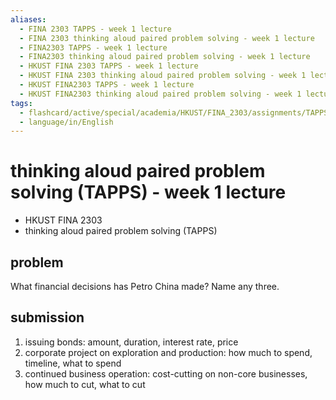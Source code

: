 ```yaml
---
aliases:
  - FINA 2303 TAPPS - week 1 lecture
  - FINA 2303 thinking aloud paired problem solving - week 1 lecture
  - FINA2303 TAPPS - week 1 lecture
  - FINA2303 thinking aloud paired problem solving - week 1 lecture
  - HKUST FINA 2303 TAPPS - week 1 lecture
  - HKUST FINA 2303 thinking aloud paired problem solving - week 1 lecture
  - HKUST FINA2303 TAPPS - week 1 lecture
  - HKUST FINA2303 thinking aloud paired problem solving - week 1 lecture
tags:
  - flashcard/active/special/academia/HKUST/FINA_2303/assignments/TAPPS/week_1_lecture
  - language/in/English
---
```


# thinking aloud paired problem solving (TAPPS) - week 1 lecture

- HKUST FINA 2303
- thinking aloud paired problem solving (TAPPS)

## problem

What financial decisions has Petro China made? Name any three.

## submission

1. issuing bonds: amount, duration, interest rate, price
2. corporate project on exploration and production: how much to spend, timeline, what to spend
3. continued business operation: cost-cutting on non-core businesses, how much to cut, what to cut
